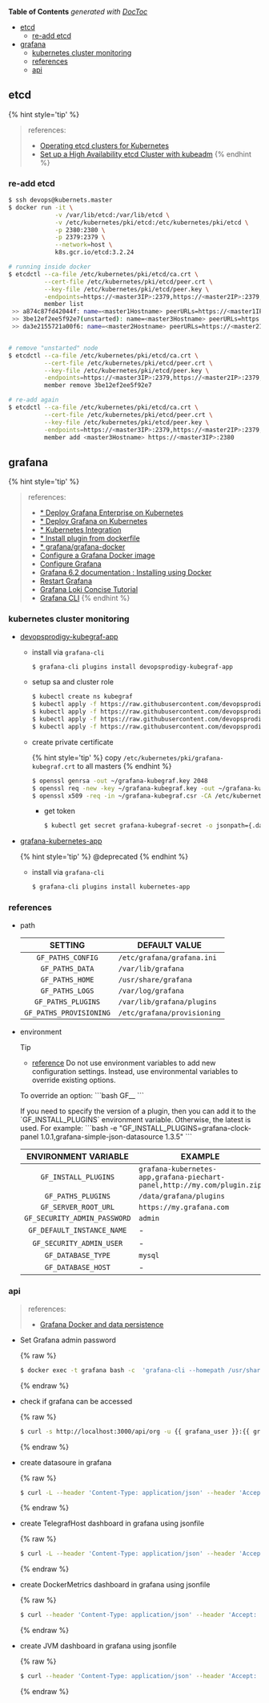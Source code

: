 <!-- START doctoc generated TOC please keep comment here to allow auto update -->
<!-- DON'T EDIT THIS SECTION, INSTEAD RE-RUN doctoc TO UPDATE -->
**Table of Contents**  *generated with [DocToc](https://github.com/thlorenz/doctoc)*

- [etcd](#etcd)
  - [re-add etcd](#re-add-etcd)
- [grafana](#grafana)
  - [kubernetes cluster monitoring](#kubernetes-cluster-monitoring)
  - [references](#references)
  - [api](#api)

<!-- END doctoc generated TOC please keep comment here to allow auto update -->


## etcd

{% hint style='tip' %}
> references:
> - [Operating etcd clusters for Kubernetes](https://kubernetes.io/docs/tasks/administer-cluster/configure-upgrade-etcd/)
> - [Set up a High Availability etcd Cluster with kubeadm](https://kubernetes.io/docs/setup/production-environment/tools/kubeadm/setup-ha-etcd-with-kubeadm/)
{% endhint %}

### re-add etcd

```bash
$ ssh devops@kubernets.master
$ docker run -it \
             -v /var/lib/etcd:/var/lib/etcd \
             -v /etc/kubernetes/pki/etcd:/etc/kubernetes/pki/etcd \
             -p 2380:2380 \
             -p 2379:2379 \
             --network=host \
             k8s.gcr.io/etcd:3.2.24

# running inside docker
$ etcdctl --ca-file /etc/kubernetes/pki/etcd/ca.crt \
          --cert-file /etc/kubernetes/pki/etcd/peer.crt \
          --key-file /etc/kubernetes/pki/etcd/peer.key \
          -endpoints=https://<master3IP>:2379,https://<master2IP>:2379,https://<master1IP>:2379 \
          member list
 >> a874c87fd42044f: name=<master1Hostname> peerURLs=https://<master1IP>:2380 clientURLs=https://<master1IP>:2379 isLeader=true
 >> 3be12ef2ee5f92e7(unstarted): name=<master3Hostname> peerURLs=https://<master3IP>:2380
 >> da3e2155721a00f6: name=<master2Hostname> peerURLs=https://<master2IP>:2380 clientURLs=https://<master2IP>:2379 isLeader=false


# remove "unstarted" node
$ etcdctl --ca-file /etc/kubernetes/pki/etcd/ca.crt \
          --cert-file /etc/kubernetes/pki/etcd/peer.crt \
          --key-file /etc/kubernetes/pki/etcd/peer.key \
          -endpoints=https://<master3IP>:2379,https://<master2IP>:2379,https://<master1IP>:2379 \
          member remove 3be12ef2ee5f92e7

# re-add again
$ etcdctl --ca-file /etc/kubernetes/pki/etcd/ca.crt \
          --cert-file /etc/kubernetes/pki/etcd/peer.crt \
          --key-file /etc/kubernetes/pki/etcd/peer.key \
          -endpoints=https://<master3IP>:2379,https://<master2IP>:2379,https://<master1IP>:2379 \
          member add <master3Hostname> https://<master3IP>:2380
```

## grafana

{% hint style='tip' %}
> references:
> - [* Deploy Grafana Enterprise on Kubernetes](https://grafana.com/docs/grafana/latest/installation/kubernetes/#deploy-grafana-enterprise-on-kubernetes)
> - [* Deploy Grafana on Kubernetes](https://grafana.com/docs/grafana/latest/installation/kubernetes/)
> - [* Kubernetes Integration](https://grafana.com/docs/grafana-cloud/kubernetes/integration-kubernetes/?pg=blog&plcmt=body-txt)
> - [* Install plugin from dockerfile](https://community.grafana.com/t/install-plugin-from-dockerfile/2603/5)
> - [* grafana/grafana-docker](https://github.com/grafana/grafana-docker/blob/master/Dockerfile)
> - [Configure a Grafana Docker image](https://grafana.com/docs/grafana/latest/administration/configure-docker/)
> - [Configure Grafana](https://grafana.com/docs/grafana/next/setup-grafana/configure-grafana/#configure-with-environment-variables)
> - [Grafana 6.2 documentation : Installing using Docker](https://www.bookstack.cn/read/grafana-v6.2/f54c77073729e6c9.md)
> - [Restart Grafana](https://grafana.com/docs/grafana/latest/installation/restart-grafana/)
> - [Grafana Loki Concise Tutorial](https://www.sobyte.net/post/2021-10/grafana-loki-usage/)
> - [Grafana CLI](https://grafana.com/docs/grafana/latest/administration/cli)
{% endhint %}

### kubernetes cluster monitoring
- [devopsprodigy-kubegraf-app](https://grafana.com/grafana/plugins/devopsprodigy-kubegraf-app/)
  - install via `grafana-cli`
    ```bash
    $ grafana-cli plugins install devopsprodigy-kubegraf-app
    ```

  - setup sa and cluster role
    ```bash
    $ kubectl create ns kubegraf
    $ kubectl apply -f https://raw.githubusercontent.com/devopsprodigy/kubegraf/master/kubernetes/serviceaccount.yaml
    $ kubectl apply -f https://raw.githubusercontent.com/devopsprodigy/kubegraf/master/kubernetes/clusterrole.yaml
    $ kubectl apply -f https://raw.githubusercontent.com/devopsprodigy/kubegraf/master/kubernetes/clusterrolebinding.yaml
    $ kubectl apply -f https://raw.githubusercontent.com/devopsprodigy/kubegraf/master/kubernetes/secret.yaml
    ```

  - create private certificate

    {% hint style='tip' %}
    copy `/etc/kubernetes/pki/grafana-kubegraf.crt` to all masters
    {% endhint %}

    ```bash
    $ openssl genrsa -out ~/grafana-kubegraf.key 2048
    $ openssl req -new -key ~/grafana-kubegraf.key -out ~/grafana-kubegraf.csr -subj "/CN=grafana-kubegraf/O=monitoring"
    $ openssl x509 -req -in ~/grafana-kubegraf.csr -CA /etc/kubernetes/pki/ca.crt -CAkey /etc/kubernetes/pki/ca.key -out /etc/kubernetes/pki/grafana-kubegraf.crt -CAcreateserial
    ```
    - get token
      ```bash
      $ kubectl get secret grafana-kubegraf-secret -o jsonpath={.data.token} -n kubegraf | base64 -d
      ```

- [grafana-kubernetes-app](https://grafana.com/grafana/plugins/grafana-kubernetes-app/)

  {% hint style='tip' %}
  @deprecated
  {% endhint %}

  - install via `grafana-cli`
    ```bash
    $ grafana-cli plugins install kubernetes-app
    ```

### references

- path

  |         SETTING         | DEFAULT VALUE               |
  |:-----------------------:|-----------------------------|
  |    `GF_PATHS_CONFIG`    | `/etc/grafana/grafana.ini`  |
  |     `GF_PATHS_DATA`     | `/var/lib/grafana`          |
  |     `GF_PATHS_HOME`     | `/usr/share/grafana`        |
  |     `GF_PATHS_LOGS`     | `/var/log/grafana`          |
  |    `GF_PATHS_PLUGINS`   | `/var/lib/grafana/plugins`  |
  | `GF_PATHS_PROVISIONING` | `/etc/grafana/provisioning` |


- environment

  > [!TIP]
  > - [reference](https://grafana.com/docs/grafana/next/setup-grafana/configure-grafana/#override-configuration-with-environment-variables)
  > Do not use environment variables to add new configuration settings. Instead, use environmental variables to override existing options.
  > <p>
  > To override an option:
  > ```bash
  > GF_<SectionName>_<KeyName>
  > ```
  > <p>
  >If you need to specify the version of a plugin, then you can add it to the `GF_INSTALL_PLUGINS` environment variable.
  > Otherwise, the latest is used. For example:
  > ```bash
  > -e "GF_INSTALL_PLUGINS=grafana-clock-panel 1.0.1,grafana-simple-json-datasource 1.3.5"
  > ```


  |     ENVIRONMENT VARIABLE     | EXAMPLE                                                                  |
  |:----------------------------:|--------------------------------------------------------------------------|
  |     `GF_INSTALL_PLUGINS`     | `grafana-kubernetes-app,grafana-piechart-panel,http://my.com/plugin.zip` |
  |      `GF_PATHS_PLUGINS`      | `/data/grafana/plugins`                                                  |
  |     `GF_SERVER_ROOT_URL`     | `https://my.grafana.com`                                                 |
  | `GF_SECURITY_ADMIN_PASSWORD` | `admin`                                                                  |
  |  `GF_DEFAULT_INSTANCE_NAME`  | -                                                                        |
  |   `GF_SECURITY_ADMIN_USER`   | -                                                                        |
  |      `GF_DATABASE_TYPE`      | `mysql`                                                                  |
  |      `GF_DATABASE_HOST`      | -                                                                        |


### api

> references:
> - [Grafana Docker and data persistence](https://community.grafana.com/t/grafana-docker-and-data-persistence/33702/2)

- Set Grafana admin password

  {% raw %}
  ```bash
  $ docker exec -t grafana bash -c  'grafana-cli --homepath /usr/share/grafana admin reset-admin-password "{{ grafana_passwd }}"'
  ```
  {% endraw %}

- check if grafana can be accessed

  {% raw %}
  ```bash
  $ curl -s http://localhost:3000/api/org -u {{ grafana_user }}:{{ grafana_passwd }}
  ```
  {% endraw %}

- create datasoure in grafana

  {% raw %}
  ```bash
  $ curl -L --header 'Content-Type: application/json' --header 'Accept: application/json' -d@//docker_data/grafana_conf/grafanacfg.output http://localhost:3000/api/datasources -u {{ grafana_user }}:{{ grafana_passwd }}
  ```
  {% endraw %}

- create TelegrafHost dashboard in grafana using jsonfile

  {% raw %}
  ```bash
  $ curl -L --header 'Content-Type: application/json' --header 'Accept: application/json' -d@/home/Configfiles/dashboards/TelegrafHostMetrics.json  http://localhost:3000/api/dashboards/db -u {{ grafana_user }}:{{ grafana_passwd }}
  ```
  {% endraw %}

- create DockerMetrics dashboard in grafana using jsonfile

  {% raw %}
  ```bash
  $ curl --header 'Content-Type: application/json' --header 'Accept: application/json' -d@/home/Configfiles/dashboards/DockerMetricsperContainer.json  http://localhost:3000/api/dashboards/db -u {{ grafana_user }}:{{ grafana_passwd }}
  ```
  {% endraw %}

- create JVM dashboard in grafana using jsonfile

  {% raw %}
  ```bash
  $ curl --header 'Content-Type: application/json' --header 'Accept: application/json' -d@/home/Configfiles/dashboards/jvm-metrics-jolokia-2_rev1.json  http://localhost:3000/api/dashboards/db -u {{ grafana_user }}:{{ grafana_passwd }}
  ```
  {% endraw %}
